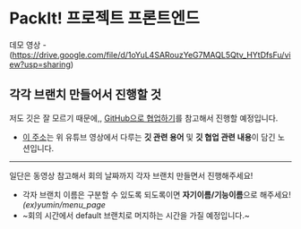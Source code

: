 # PackIt! 프로젝트 프론트엔드


데모 영상 - (https://drive.google.com/file/d/1oYuL4SARouzYeG7MAQL5Qtv_HYtDfsFu/view?usp=sharing)


## 각각 브랜치 만들어서 진행할 것
저도 깃은 잘 모르기 때문에,,  [GitHub으로 협업하기](https://www.youtube.com/watch?v=6sBNPvxjyt0, "유튜브 링크")를 참고해서 진행할 예정입니다.
  + [이 주소](https://paullabworkspace.notion.site/GitHub-435ec8074bcf4353afb947f601a030df)는 위 유튜브 영상에서 다루는 **깃 관련 용어** 및 **깃 협업 관련 내용**이 담긴 노션입니다.
___
일단은 동영상 참고해서 회의 날짜까지 각자 브랜치 만들면서 진행해주세요!
  + 각자 브랜치 이름은 구분할 수 있도록 되도록이면 **자기이름/기능이름**으로 해주세요! *(ex)yumin/menu_page*
  + ~회의 시간에서 default 브랜치로 머지하는 시간을 가질 예정입니다.~
